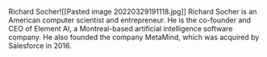 Richard Socher![[Pasted image 20220329191118.jpg]]
Richard Socher is an American computer scientist and entrepreneur. He is the co-founder and CEO of Element AI, a Montreal-based artificial intelligence software company. He also founded the company MetaMind, which was acquired by Salesforce in 2016.
